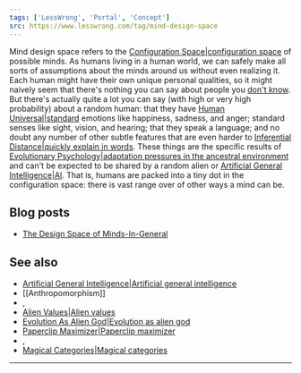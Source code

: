 ```yaml
---
tags: ['LessWrong', 'Portal', 'Concept']
src: https://www.lesswrong.com/tag/mind-design-space
---
```


Mind design space refers to the [Configuration Space|configuration space](https://www.lesswrong.com/tag/configuration-space) of possible minds. As humans living in a human world, we can safely make all sorts of assumptions about the minds around us without even realizing it. Each human might have their own unique personal qualities, so it might naively seem that there's nothing you can say about people you [don't know](https://wiki.lesswrong.com/wiki/I_don't_know). But there's actually quite a lot you can say (with high or very high probability) about a random human: that they have [Human Universal|standard](https://www.lesswrong.com/tag/human-universal) emotions like happiness, sadness, and anger; standard senses like sight, vision, and hearing; that they speak a language; and no doubt any number of other subtle features that are even harder to [Inferential Distance|quickly explain in words](https://www.lesswrong.com/tag/inferential-distance). These things are the specific results of [Evolutionary Psychology|adaptation pressures in the ancestral environment](https://www.lesswrong.com/tag/evolutionary-psychology) and can't be expected to be shared by a random alien or [Artificial General Intelligence|AI](https://www.lesswrong.com/tag/artificial-general-intelligence). That is, humans are packed into a tiny dot in the configuration space: there is vast range over of other ways a mind can be.

## Blog posts
- [The Design Space of Minds-In-General](http://lesswrong.com/lw/rm/the_design_space_of_mindsingeneral/)

## See also
- [Artificial General Intelligence|Artificial general intelligence](https://www.lesswrong.com/tag/artificial-general-intelligence)
- [[Anthropomorphism]]
- , 
- [Alien Values|Alien values](https://www.lesswrong.com/tag/alien-values)
- [Evolution As Alien God|Evolution as alien god](https://www.lesswrong.com/tag/evolution-as-alien-god)
- [Paperclip Maximizer|Paperclip maximizer](https://www.lesswrong.com/tag/paperclip-maximizer)
- , 
- [Magical Categories|Magical categories](https://www.lesswrong.com/tag/magical-categories)





---


